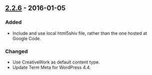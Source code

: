 ## [2.2.6] - 2016-01-05
### Added
- Include and use local html5shiv file, rather than the one hosted at Google Code.

### Changed
- Use CreativeWork as default content type.
- Update Term Meta for WordPress 4.4.

[2.2.6]: https://github.com/studiopress/genesis/compare/2.2.5...2.2.6
